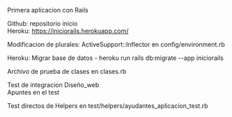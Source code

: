 Primera aplicacion con Rails

Github: repositorio inicio  
Heroku: https://iniciorails.herokuapp.com/  

Modificacion de plurales: ActiveSupport::Inflector en config/environment.rb  

Heroku: Migrar base de datos - heroku run rails db:migrate --app iniciorails  
  
Archivo de prueba de clases en clases.rb

Test de integracion Diseño_web  
	Apuntes en el test

Test directos de Helpers en test/helpers/ayudantes_aplicacion_test.rb




